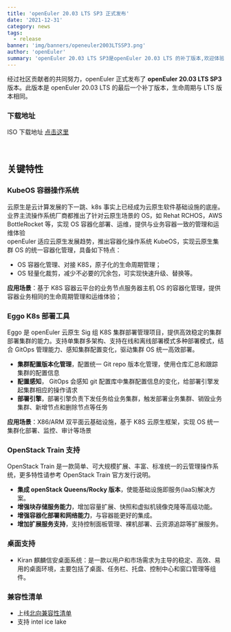 ```yaml
---
title: 'openEuler 20.03 LTS SP3 正式发布'
date: '2021-12-31'
category: news
tags:
  - release
banner: 'img/banners/openeuler2003LTSSP3.png'
author: 'openEuler'
summary: 'openEuler 20.03 LTS SP3是openEuler 20.03 LTS 的补丁版本,欢迎体验。'
---
```


<div >

经过社区贡献者的共同努力，openEuler 正式发布了 **openEuler 20.03 LTS SP3** 版本。此版本是 openEuler 20.03 LTS 的最后一个补丁版本，生命周期与 LTS 版本相同。

### 下载地址

ISO 下载地址 [点击这里](https://repo.openeuler.org/openEuler-20.03-LTS-SP3/ISO/)

<br>

## 关键特性

### KubeOS 容器操作系统

云原生是云计算发展的下一跳、k8s 事实上已经成为云原生软件基础设施的底座。业界主流操作系统厂商都推出了针对云原生场景的 OS，如 Rehat RCHOS，AWS BottleRocket 等，实现 OS 容器化部署、运维，提供与业务容器一致的管理和运维体验  
openEuler 适应云原生发展趋势，推出容器化操作系统 KubeOS，实现云原生集群 OS 的统一容器化管理，具备如下特点：

- OS 容器化管理、对接 K8S，原子化的生命周期管理；
- OS 轻量化裁剪，减少不必要的冗余包，可实现快速升级、替换等。

**应用场景**：基于 K8S 容器云平台的业务节点服务器主机 OS 的容器化管理，提供容器业务相同的生命周期管理和运维体验；

### Eggo K8s 部署工具

Eggo 是 openEuler 云原生 Sig 组 K8S 集群部署管理项目，提供高效稳定的集群部署集群的能力。支持单集群多架构、支持在线和离线部署模式多种部署模式，结合 GitOps 管理能力、感知集群配置变化，驱动集群 OS 统一高效部署。

- **集群配置版本化管理**，配置统一 Git repo 版本化管理，使用仓库汇总和跟踪集群的配置信息
- **配置感知**， GitOps 会感知 git 配置库中集群配置信息的变化，给部署引擎发起集群相应的操作请求
- **部署引擎**，部署引擎负责下发任务给业务集群，触发部署业务集群、销毁业务集群、新增节点和删除节点等任务

**应用场景**：X86/ARM 双平面云基础设施，基于 K8S 云原生框架，实现 OS 统一集群化部署、监控、审计等场景

### OpenStack Train 支持

OpenStack Train 是一款简单、可大规模扩展、丰富、标准统一的云管理操作系统，更多特性请参考 OpenStack Train 官方发行说明。

- **集成 openStack Queens/Rocky 版本**，使能基础设施即服务(IaaS)解决方案。
- **增强块存储服务能力**，增加容量扩展、快照和虚拟机镜像克隆等高级功能。
- **增强容器化部署和网络能力**，与容器能更好的集成。
- **增加扩展服务支持**，支持控制面板管理、裸机部署、云资源追踪等扩展服务。

### 桌面支持

- Kiran 麒麟信安桌面系统：是一款以用户和市场需求为主导的稳定、高效、易用的桌面环境，主要包括了桌面、任务栏、托盘、控制中心和窗口管理等组件。

### 兼容性清单

- 上线[北向兼容性清单](https://www.openeuler.org/zh/compatibility/)
- 支持 intel ice lake

</div>

